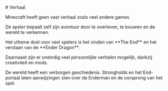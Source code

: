 \# Verhaal



Minecraft heeft geen vast verhaal zoals veel andere games.  

De speler bepaalt zelf zijn avontuur door te overleven, te bouwen en de wereld te verkennen.  



Het ultieme doel voor veel spelers is het vinden van \*\*The End\*\* en het verslaan van de \*\*Ender Dragon\*\*.  

Daarnaast zijn er oneindig veel persoonlijke verhalen mogelijk, dankzij creativiteit en mods.  

De wereld heeft een verborgen geschiedenis. Strongholds en het End-portaal laten aanwijzingen zien over de Enderman en de oorsprong van het spel.

